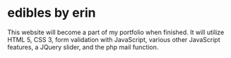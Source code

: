 edibles by erin
================

This website will become a part of my portfolio when finished.  It will utilize HTML 5, CSS 3,
form validation with JavaScript, various other JavaScript features, a JQuery slider, and the php mail function.
